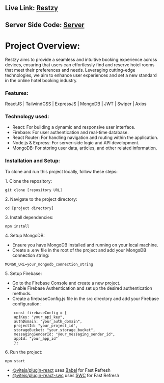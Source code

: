 <h2>Live Link: <a href="https://sunny-queijadas-e153d1.netlify.app/">Restzy</a></h2>
<h2>Server Side Code: <a href="https://sunny-queijadas-e153d1.netlify.app/](https://github.com/mushfiq7297/Restzy-Hotel-Booking-Server">Server</a></h2>
<h1>Project Overview:</h1>
<p>Restzy aims to provide a seamless and intuitive booking experience across devices, ensuring that users can effortlessly find and reserve hotel rooms that meet their preferences and needs. Leveraging cutting-edge technologies, we aim to enhance user experiences and set a new standard in the online hotel booking industry.</p>

<h3>Features:</h3>
ReactJS | TailwindCSS | ExpressJS | MongoDB | JWT  |  Swiper | Axios

<h3>Technology used:</h3>
<ul>
  <li>React: For building a dynamic and responsive user interface.</li>
  <li>Firebase: For user authentication and real-time database.</li>
  <li>React Router: For handling navigation and routing within the application.</li>
  <li>Node.js & Express: For server-side logic and API development.</li>
  <li>MongoDB: For storing user data, articles, and other related information.</li>
</ul>
</p>

<h3>Installation and Setup:</h3>
<p>
  To clone and run this project locally, follow these steps:
</p>
<p>
 1. Clone the repository:<br>

  ```
git clone [repository URL]
```

</p>
<p>
2. Navigate to the project directory:<br>

  ```
cd [project directory]
```

</p>
<p>
3. Install dependencies:<br>

  ```
npm install
```

</p>
<p>
  4. Setup MongoDB:<br>
  <ul>
    <li>Ensure you have MongoDB installed and running on your local machine.<br></li>
    <li> Create a .env file in the root of the project and add your MongoDB connection string:<br></li>  
    </ul>
    
  ```
MONGO_URI=your_mongodb_connection_string
```

     
 
</p>
<p>
  5. Setup Firebase:<br>
  <ul>
    <li>Go to the Firebase Console and create a new project.</li>
    <li>Enable Firebase Authentication and set up the desired authentication methods.</li>
    <li>Create a firebaseConfig.js file in the src directory and add your Firebase configuration:</li>
    </ul> 
</p>

```
    const firebaseConfig = {
    apiKey: "your_api_key",
    authDomain: "your_auth_domain",
    projectId: "your_project_id",
    storageBucket: "your_storage_bucket",
    messagingSenderId: "your_messaging_sender_id",
    appId: "your_app_id"
    };
```

<p>
6. Run the project:<br>

  ```
npm start
```

</p>




- [@vitejs/plugin-react](https://github.com/vitejs/vite-plugin-react/blob/main/packages/plugin-react/README.md) uses [Babel](https://babeljs.io/) for Fast Refresh
- [@vitejs/plugin-react-swc](https://github.com/vitejs/vite-plugin-react-swc) uses [SWC](https://swc.rs/) for Fast Refresh
